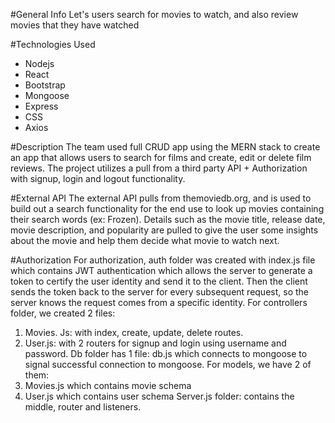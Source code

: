 #General Info
Let's users search for movies to watch, and also review movies that they have watched

#Technologies Used
- Nodejs
- React
- Bootstrap
- Mongoose
- Express
- CSS
- Axios

#Description
The team used full CRUD app using the MERN stack to create an app that allows users to search for films and create, edit or delete film reviews.
The project utilizes a pull from a third party API + Authorization with signup, login and logout functionality.

#External API
The external API pulls from themoviedb.org, and is used to build out a search functionality for the end use to look up movies containing their search words (ex: Frozen). Details such as the movie title, release date, movie description, and popularity are pulled to give the user some insights about the movie and help them decide what movie to watch next.

#Authorization
For authorization, auth folder was created with index.js file which contains JWT authentication which allows the server to generate a token to certify the user identity and send it to the client. Then the client sends the token back to the server for every subsequent request, so the server knows the request comes from a specific identity.
For controllers folder, we created 2 files:
1)   Movies. Js: with index, create, update, delete routes.
2)   User.js: with 2 routers for signup and login using username and password.
Db folder has 1 file: db.js which connects to mongoose to signal successful connection to mongoose.
For models, we have 2 of them:
1)   Movies.js which contains movie schema
2)   User.js which contains user schema
Server.js folder: contains the middle, router and listeners.